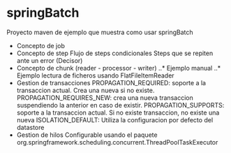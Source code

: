 # springBatch
Proyecto maven de ejemplo que muestra como usar springBatch
+ Concepto de job
+ Concepto de step
Flujo de steps condicionales
Steps que se repiten ante un error (Decisor)
+ Concepto de chunk (reader - processor - writer)
..* Ejemplo manual 
..* Ejemplo lectura de ficheros usando FlatFileItemReader
+ Gestion de transacciones
PROPAGATION_REQUIRED: soporte a la transaccion actual. Crea una nueva si no existe.
PROPAGATION_REQUIRES_NEW: crea una nueva transaccion suspendiendo la anterior en caso de existir.
PROPAGATION_SUPPORTS: soporte a la transaccion actual. Si no existe transaccion, no existe una nueva
ISOLATION_DEFAULT: Utiliza la configuracion por defecto del datastore
+ Gestion de hilos
Configurable usando el paquete  org.springframework.scheduling.concurrent.ThreadPoolTaskExecutor
